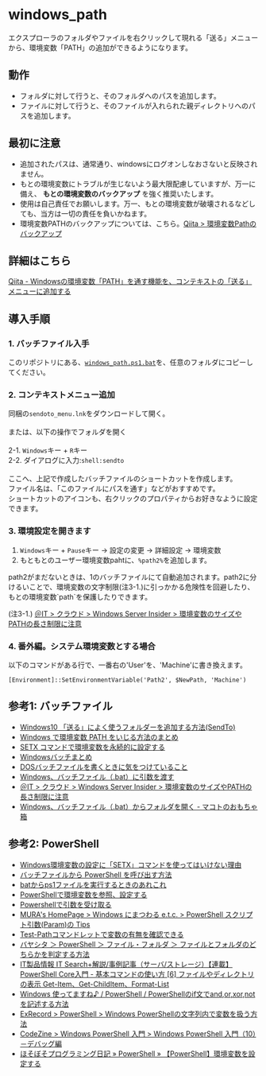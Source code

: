 # windows_path

エクスプローラのフォルダやファイルを右クリックして現れる「送る」メニューから、環境変数「PATH」の追加ができるようになります。

## 動作

- フォルダに対して行うと、そのフォルダへのパスを追加します。
- ファイルに対して行うと、そのファイルが入れられた親ディレクトリへのパスを追加します。

## 最初に注意

* 追加されたパスは、通常通り、windowsにログオンしなおさないと反映されません。
* もとの環境変数にトラブルが生じないよう最大限配慮していますが、万一に備え、 **もとの環境変数のバックアップ** を強く推奨いたします。
* 使用は自己責任でお願いします。万一、もとの環境変数が破壊されるなどしても、当方は一切の責任を負いかねます。
* 環境変数PATHのバックアップについては、こちら。[Qiita > 環境変数Pathのバックアップ](https://qiita.com/yuann/items/db279f7158adcc7a76b6)

## 詳細はこちら

[Qiita - Windowsの環境変数「PATH」を通す機能を、コンテキストの「送る」メニューに追加する](https://qiita.com/firblaze/items/63dea6813c0e9af38a78)

## 導入手順

### 1. バッチファイル入手

このリポジトリにある、[`windows_path.ps1.bat`](https://raw.githubusercontent.com/eirblaze/windows_path/master/windows_path.bat)を、任意のフォルダにコピーしてください。

### 2. コンテキストメニュー追加

同梱の`sendoto_menu.lnk`をダウンロードして開く。<br>
<br>
または、以下の操作でフォルダを開く<br>
<br>
 2-1. `Windows`キー + `R`キー<br>
 2-2. ダイアログに入力:`shell:sendto`<br>
<br>
ここへ、上記で作成したバッチファイルのショートカットを作成します。<br>
ファイル名は、「このファイルにパスを通す」などがおすすめです。<br>
ショートカットのアイコンも、右クリックのプロパティからお好きなように設定できます。

### 3. 環境設定を開きます

1. `Windows`キー + `Pause`キー -> 設定の変更 -> 詳細設定 ->  環境変数
2. もともとのユーザー環境変数pahtに、`%path2%`を追加します。

<p>
path2がまだないときは、1のバッチファイルにて自動追加されます。path2に分けるいことで、環境変数の文字制限(注3-1.)に引っかかる危険性を回避したり、もとの環境変数`path`を保護したりできます。
</p>

(注3-1.) [＠IT > クラウド > Windows Server Insider > 環境変数のサイズやPATHの長さ制限に注意](https://www.atmarkit.co.jp/ait/articles/1510/30/news041.html)

### 4. 番外編。システム環境変数とする場合

以下のコマンドがある行で、一番右の'User'を、'Machine'に書き換えます。
```
[Environment]::SetEnvironmentVariable('Path2', $NewPath, 'Machine')
```

## 参考1: バッチファイル

- [Windows10 「送る」によく使うフォルダーを追加する方法(SendTo)](https://pc-chain.com/windows10-sendto/2736/)
- [Windows で環境変数 PATH をいじる方法のまとめ](https://qiita.com/sta/items/6d29da0dc7069ffaae60)
- [SETX コマンドで環境変数を永続的に設定する](https://qiita.com/rohinomiya/items/cf5236678b3459da9017)
- [Windowsバッチまとめ](https://qiita.com/tomotagwork/items/5b9e08f28d5925d96b5f#%E5%A4%89%E6%95%B0)
- [DOSバッチファイルを書くときに気をつけていること](https://qiita.com/yz2cm/items/d2c86a09d6b1861d684d)
- [Windows、バッチファイル（.bat）に引数を渡す](http://piyopiyocs.blog115.fc2.com/blog-entry-725.html)
- [＠IT > クラウド > Windows Server Insider > 環境変数のサイズやPATHの長さ制限に注意](https://www.atmarkit.co.jp/ait/articles/1510/30/news041.html)
- [Windows、バッチファイル（.bat）からフォルダを開く - マコトのおもちゃ箱](http://piyopiyocs.blog115.fc2.com/blog-entry-490.html)

## 参考2: PowerShell

- [Windows環境変数の設定に「SETX」コマンドを使ってはいけない理由](https://qiita.com/jeyei/items/05ce2739501832463b3b)
- [バッチファイルから PowerShell を呼び出す方法](https://qiita.com/cd01/items/82829ba0ec0f59e1b04d)
- [batからps1ファイルを実行するときのあれこれ](https://qiita.com/HiDARi/items/1d2595ff142883c3bac1)
- [PowerShellで環境変数を参照、設定する](https://www.whyit.work/entry/2018/07/09/171632)
- [Powershellで引数を受け取る](https://microsoftou.com/ps-arguments/)
- [MURA's HomePage > Windows にまつわる e.t.c. > PowerShell スクリプト引数(Param)の Tips](https://www.vwnet.jp/Windows/PowerShell/Param.htm)
- [Test-Pathコマンドレットで変数の有無を確認できる](https://m0t0k1x2.tumblr.com/post/133499335514/test-path%E3%82%B3%E3%83%9E%E3%83%B3%E3%83%89%E3%83%AC%E3%83%83%E3%83%88%E3%81%A7%E5%A4%89%E6%95%B0%E3%81%AE%E6%9C%89%E7%84%A1%E3%82%92%E7%A2%BA%E8%AA%8D%E3%81%A7%E3%81%8D%E3%82%8B)
- [バヤシタ ＞ PowerShell ＞ ファイル・フォルダ ＞ ファイルとフォルダのどちらかを判定する方法](https://bayashita.com/p/entry/show/229)
- [IT製品情報 IT Search+解説/事例記事（サーバ/ストレージ）【連載】PowerShell Core入門 - 基本コマンドの使い方 [6] ファイルやディレクトリの表示 Get-Item、Get-ChildItem、Format-List](https://news.mynavi.jp/itsearch/article/hardware/3718)
- [Windows 使ってますね♪ / PowerShell / PowerShellのif文でand,or,xor,notを記述する方法](https://win.just4fun.biz/?PowerShell/PowerShell%E3%81%AEif%E6%96%87%E3%81%A7and%2Cor%2Cxor%2Cnot%E3%82%92%E8%A8%98%E8%BF%B0%E3%81%99%E3%82%8B%E6%96%B9%E6%B3%95)
- [ExRecord > PowerShell > Windows PowerShellの文字列内で変数を扱う方法](http://exrecord.net/how-to-use-variable-in-string)
- [CodeZine > Windows PowerShell 入門 > Windows PowerShell 入門（10）－デバッグ編](https://codezine.jp/article/detail/3067)
- [ほそぼそプログラミング日記 » PowerShell » 【PowerShell】環境変数を設定する](https://hosopro.blogspot.com/2017/01/powershell-set-environment-variable.html)
